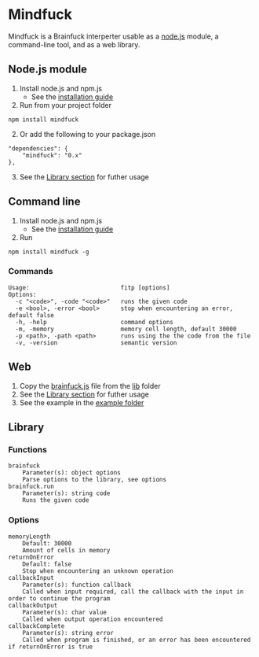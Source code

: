# Mindfuck
Mindfuck is a Brainfuck interperter usable as a [node.js](https://nodejs.org) module, a command-line tool, and as a web library.

## Node.js module
1. Install node.js and npm.js
	* See the [installation guide](https://docs.npmjs.com/getting-started/installing-node)
2. Run from your project folder
```
npm install mindfuck
```
2. Or add the following to your package.json
```
"dependencies": {
	"mindfuck": "0.x"
},
```
3. See the [Library section](#Library) for futher usage

## Command line
1. Install node.js and npm.js
	* See the [installation guide](https://docs.npmjs.com/getting-started/installing-node)
2. Run
```
npm install mindfuck -g
```

### Commands
```
Usage:                          fitp [options]
Options:
  -c "<code>", -code "<code>"   runs the given code
  -e <bool>, -error <bool>      stop when encountering an error, default false
  -h, -help                     command options
  -m, -memory                   memory cell length, default 30000
  -p <path>, -path <path>       runs using the the code from the file
  -v, -version                  semantic version
```

## Web
1. Copy the [brainfuck.js](lib/brainfuck.js) file from the [lib](lib/) folder
2. See the [Library section](#Library) for futher usage
3. See the example in the [example folder](example/)

## Library
### Functions
```
brainfuck
    Parameter(s): object options
	Parse options to the library, see options
brainfuck.run
	Parameter(s): string code
	Runs the given code
```

### Options
```
memoryLength
	Default: 30000
	Amount of cells in memory
returnOnError
	Default: false
	Stop when encountering an unknown operation
callbackInput
	Parameter(s): function callback
	Called when input required, call the callback with the input in order to continue the program
callbackOutput
	Parameter(s): char value
	Called when output operation encountered
callbackComplete
	Parameter(s): string error
	Called when program is finished, or an error has been encountered if returnOnError is true
```